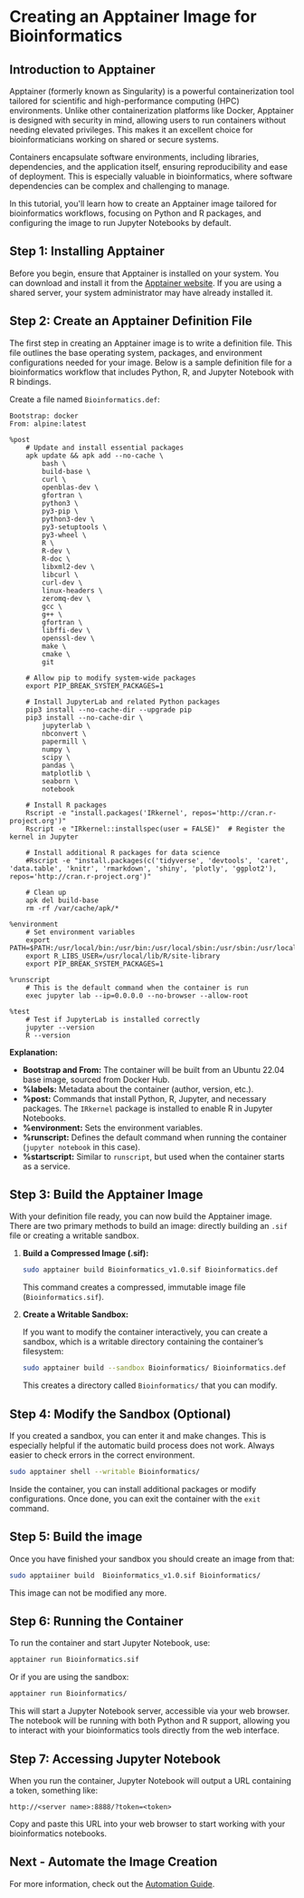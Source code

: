 # **Creating an Apptainer Image for Bioinformatics**

## **Introduction to Apptainer**

Apptainer (formerly known as Singularity) is a powerful containerization tool tailored for scientific and high-performance computing (HPC) environments. Unlike other containerization platforms like Docker, Apptainer is designed with security in mind, allowing users to run containers without needing elevated privileges. This makes it an excellent choice for bioinformaticians working on shared or secure systems.

Containers encapsulate software environments, including libraries, dependencies, and the application itself, ensuring reproducibility and ease of deployment. This is especially valuable in bioinformatics, where software dependencies can be complex and challenging to manage.

In this tutorial, you'll learn how to create an Apptainer image tailored for bioinformatics workflows, focusing on Python and R packages, and configuring the image to run Jupyter Notebooks by default.

## **Step 1: Installing Apptainer**

Before you begin, ensure that Apptainer is installed on your system. You can download and install it from the [Apptainer website](https://apptainer.org/). If you are using a shared server, your system administrator may have already installed it.

## **Step 2: Create an Apptainer Definition File**

The first step in creating an Apptainer image is to write a definition file. This file outlines the base operating system, packages, and environment configurations needed for your image. Below is a sample definition file for a bioinformatics workflow that includes Python, R, and Jupyter Notebook with R bindings.

Create a file named `Bioinformatics.def`:

```plaintext
Bootstrap: docker
From: alpine:latest

%post
    # Update and install essential packages
    apk update && apk add --no-cache \
        bash \
        build-base \
        curl \
        openblas-dev \
        gfortran \
        python3 \
        py3-pip \
        python3-dev \
        py3-setuptools \
        py3-wheel \
        R \
        R-dev \
        R-doc \
        libxml2-dev \
        libcurl \
        curl-dev \
        linux-headers \
        zeromq-dev \
        gcc \
        g++ \
        gfortran \
        libffi-dev \
        openssl-dev \
        make \
        cmake \
        git

    # Allow pip to modify system-wide packages
    export PIP_BREAK_SYSTEM_PACKAGES=1
    
    # Install JupyterLab and related Python packages
    pip3 install --no-cache-dir --upgrade pip
    pip3 install --no-cache-dir \
        jupyterlab \
        nbconvert \
        papermill \
        numpy \
        scipy \
        pandas \
        matplotlib \
        seaborn \
        notebook

    # Install R packages
    Rscript -e "install.packages('IRkernel', repos='http://cran.r-project.org')"
    Rscript -e "IRkernel::installspec(user = FALSE)"  # Register the kernel in Jupyter

    # Install additional R packages for data science
    #Rscript -e "install.packages(c('tidyverse', 'devtools', 'caret', 'data.table', 'knitr', 'rmarkdown', 'shiny', 'plotly', 'ggplot2'), repos='http://cran.r-project.org')"

    # Clean up
    apk del build-base
    rm -rf /var/cache/apk/*

%environment
    # Set environment variables
    export PATH=$PATH:/usr/local/bin:/usr/bin:/usr/local/sbin:/usr/sbin:/usr/local/lib/R/bin
    export R_LIBS_USER=/usr/local/lib/R/site-library
    export PIP_BREAK_SYSTEM_PACKAGES=1

%runscript
    # This is the default command when the container is run
    exec jupyter lab --ip=0.0.0.0 --no-browser --allow-root

%test
    # Test if JupyterLab is installed correctly
    jupyter --version
    R --version

```

**Explanation:**

- **Bootstrap and From:** The container will be built from an Ubuntu 22.04 base image, sourced from Docker Hub.
- **%labels:** Metadata about the container (author, version, etc.).
- **%post:** Commands that install Python, R, Jupyter, and necessary packages. The `IRkernel` package is installed to enable R in Jupyter Notebooks.
- **%environment:** Sets the environment variables.
- **%runscript:** Defines the default command when running the container (`jupyter notebook` in this case).
- **%startscript:** Similar to `runscript`, but used when the container starts as a service.

## **Step 3: Build the Apptainer Image**

With your definition file ready, you can now build the Apptainer image. There are two primary methods to build an image: directly building an `.sif` file or creating a writable sandbox.

1. **Build a Compressed Image (.sif):**

    ```sh
    sudo apptainer build Bioinformatics_v1.0.sif Bioinformatics.def
    ```

   This command creates a compressed, immutable image file (`Bioinformatics.sif`).

2. **Create a Writable Sandbox:**

   If you want to modify the container interactively, you can create a sandbox, which is a writable directory containing the container’s filesystem:

    ```sh
    sudo apptainer build --sandbox Bioinformatics/ Bioinformatics.def
    ```

   This creates a directory called `Bioinformatics/` that you can modify.

## **Step 4: Modify the Sandbox (Optional)**

If you created a sandbox, you can enter it and make changes.
This is especially helpful if the automatic build process does not work.
Always easier to check errors in the correct environment.

```sh
sudo apptainer shell --writable Bioinformatics/
```

Inside the container, you can install additional packages or modify configurations. Once done, you can exit the container with the `exit` command.

## **Step 5: Build the image**

Once you have finished your sandbox you should create an image from that:

```sh
sudo apptaiiner build  Bioinformatics_v1.0.sif Bioinformatics/
```

This image can not be modified any more.

## **Step 6: Running the Container**

To run the container and start Jupyter Notebook, use:

```sh
apptainer run Bioinformatics.sif
```

Or if you are using the sandbox:

```sh
apptainer run Bioinformatics/
```

This will start a Jupyter Notebook server, accessible via your web browser. The notebook will be running with both Python and R support, allowing you to interact with your bioinformatics tools directly from the web interface.

## **Step 7: Accessing Jupyter Notebook**

When you run the container, Jupyter Notebook will output a URL containing a token, something like:

```plaintext
http://<server name>:8888/?token=<token>
```

Copy and paste this URL into your web browser to start working with your bioinformatics notebooks.


## Next - Automate the Image Creation

For more information, check out the [Automation Guide](./AUTOMATION.md).